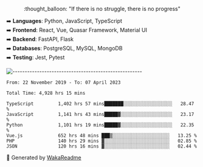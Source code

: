 <p align="center"> 
  :thought_balloon: "If there is no struggle, there is no progress"
</p>

<p align="left">
  ➡️ <strong>Languages</strong>: Python, JavaScript, TypeScript<br>
  ➡️ <strong>Frontend</strong>: React, Vue, Quasar Framework, Material UI<br>
  ➡️ <strong>Backend</strong>: FastAPI, Flask<br>
  ➡️ <strong>Databases</strong>: PostgreSQL, MySQL, MongoDB<br>
  ➡️ <strong>Testing</strong>: Jest, Pytest<br>
</p>

![-----------------------------------------------------](https://raw.githubusercontent.com/andreasbm/readme/master/assets/lines/vintage.png)

<!--START_SECTION:waka-->

```text
From: 22 November 2019 - To: 07 April 2023

Total Time: 4,928 hrs 15 mins

TypeScript         1,402 hrs 57 mins███████░░░░░░░░░░░░░░░░░░   28.47 %
JavaScript         1,141 hrs 43 mins█████▓░░░░░░░░░░░░░░░░░░░   23.17 %
Python             1,101 hrs 19 mins█████▓░░░░░░░░░░░░░░░░░░░   22.35 %
Vue.js             652 hrs 48 mins ███▒░░░░░░░░░░░░░░░░░░░░░   13.25 %
PHP                140 hrs 29 mins ▓░░░░░░░░░░░░░░░░░░░░░░░░   02.85 %
JSON               120 hrs 16 mins ▓░░░░░░░░░░░░░░░░░░░░░░░░   02.44 %
```

<!--END_SECTION:waka-->


🚀 Generated by [WakaReadme](https://github.com/athul/waka-readme)
